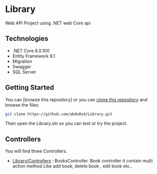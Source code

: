# Library
Web API Project using .NET web Core api

## Technologies
- .NET Core 8.0.100
- Entity Framework 8.1
- Migration
- Swagger
- SQL Server

## Getting Started

You can [browse this repository] or you can [clone this repository](https://help.github.com/articles/cloning-a-repository/) and browse the files:

```bash
git clone https://github.com/abdu0zd/Library.git
```

Then open the Library.sln so you can test or try the project.

## Controllers
You will find three Controllers.
- [Library/Controllers](https://github.com/abdu0zd/Library/blob/master/Library/Controllers/BooksController.cs) : BooksController.
  Book controller it contain multi action method Like add book, delete book , edit book etc..
  
  

